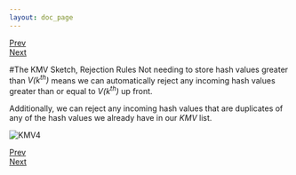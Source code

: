 ```yaml
---
layout: doc_page
---
```

[Prev](KMVbetterEst.html)<br>
[Next](KMVupdateVkth.html)

#The KMV Sketch, Rejection Rules
Not needing to store hash values greater than <i>V(k<sup>th</sup>)</i> means we can automatically reject any incoming hash values greater than or equal to <i>V(k<sup>th</sup>)</i> up front.

Additionally, we can reject any incoming hash values that are duplicates of any of the hash values we already have in our <i>KMV</i> list.

<img class="doc-img-full" src="{{site.docs_img_dir}}KMV4.png" alt="KMV4" />

[Prev](KMVbetterEst.html)<br>
[Next](KMVupdateVkth.html)

